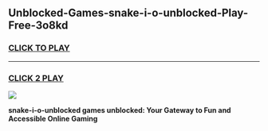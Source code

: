 
## Unblocked-Games-snake-i-o-unblocked-Play-Free-3o8kd
<h3>
<a href="https://premium76.site?title=snake-i-o-unblocked&ref=18A1">CLICK TO PLAY</a></h3>
<hr>

<h3>
<a href="https://premium76.site?title=snake-i-o-unblocked&ref=18A1">CLICK 2 PLAY</a>
  
</h3>

<a href="https://premium76.site?title=snake-i-o-unblocked&ref=18A1"><img src="https://clearcache.store/games.png"></a>


**snake-i-o-unblocked games unblocked: Your Gateway to Fun and Accessible Online Gaming**
